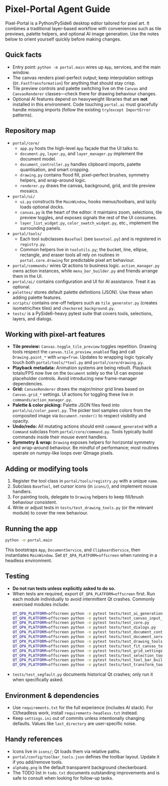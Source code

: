 # Pixel-Portal Agent Guide

Pixel-Portal is a Python/PySide6 desktop editor tailored for pixel art. It combines a traditional
layer-based workflow with conveniences such as tile previews, palette helpers, and optional AI image
generation. Use the notes below to orient yourself quickly before making changes.

## Quick facts
- Entry point: `python -m portal.main` wires up `App`, services, and the main window.
- The canvas renders pixel-perfect output; keep interpolation settings (`Qt.FastTransformation`)
  for anything that should stay crisp.
- Tile preview controls and palette switching live on the `Canvas` and `CanvasRenderer`
  classes—check there for drawing behaviour changes.
- Optional AI features depend on heavyweight libraries that are **not** installed in this
  environment. Code touching `portal.ai` must gracefully handle missing imports (follow the existing
  `try`/`except ImportError` patterns).

## Repository map
- `portal/core/`
  - `app.py` hosts the high-level `App` façade that the UI talks to.
  - `document.py`, `layer.py`, and `layer_manager.py` implement the document model.
  - `document_controller.py` handles clipboard imports, palette quantisation, and smart cropping.
  - `drawing.py` contains flood fill, pixel-perfect brushes, symmetry helpers, and wrap-around logic.
  - `renderer.py` draws the canvas, background, grid, and tile preview mosaics.
- `portal/ui/`
  - `ui.py` constructs the `MainWindow`, hooks menus/toolbars, and lazily loads optional docks.
  - `canvas.py` is the heart of the editor: it maintains zoom, selections, tile preview toggles,
    and exposes signals the rest of the UI consumes.
  - `layer_list_widget.py`, `color_swatch_widget.py`, etc., implement the surrounding panels.
- `portal/tools/`
  - Each tool subclasses `BaseTool` (see `basetool.py`) and is registered in `registry.py`.
  - Common helpers live in `toolutils.py`; the bucket, line, ellipse, rectangle, and eraser tools all
    rely on routines in `portal.core.drawing` for predictable pixel art behaviour.
- `portal/commands/` wires Qt actions to business logic. `action_manager.py` owns action instances,
  while `menu_bar_builder.py` and friends arrange them in the UI.
- `portal/ai/` contains configuration and UI for AI assistance. Treat it as optional.
- `palettes/` stores default palette definitions (JSON). Use these when adding palette features.
- `scripts/` contains one-off helpers such as `tile_generator.py` (creates isometric/hex tiles) and
  `checkered_background.py`.
- `tests/` is a PySide6-heavy pytest suite that covers tools, selections, layers, and dialogs.

## Working with pixel-art features
- **Tile preview:** `Canvas.toggle_tile_preview` toggles repetition. Drawing tools respect the
  `canvas.tile_preview_enabled` flag and call `Drawing.paint_*` with `wrap=True`. Updates to wrapping
  logic typically touch both `portal/tools/*tool.py` and `portal/core/drawing.py`.
- **Playback metadata:** Animation systems are being rebuilt. Playback totals/FPS now live on the
  `Document` solely so the UI can expose placeholder controls. Avoid introducing new frame-manager
  dependencies.
- **Grid:** `CanvasRenderer` draws the major/minor grid lines based on `Canvas.grid_*` settings.
  UI actions for toggling these live in `commands/action_manager.py`.
- **Palette & color picking:** Palette JSON files feed into `portal/ui/color_panel.py`. The picker
  tool samples colors from the composited image via `Document.render()` to respect visibility and
  opacity.
- **Undo/redo:** All mutating actions should emit `command_generated` with a `Command` subclass from
  `portal/core/command.py`. Tools typically build commands inside their mouse event handlers.
- **Symmetry & wrap:** `Drawing` exposes helpers for horizontal symmetry and wrap-around behaviour.
  Be mindful of performance; most routines operate on numpy-like loops over QImage pixels.

## Adding or modifying tools
1. Register the tool class in `portal/tools/registry.py` with a unique `name`.
2. Subclass `BaseTool`, set cursor icons (in `icons/`), and implement mouse handlers.
3. For painting tools, delegate to `Drawing` helpers to keep fill/brush behaviour consistent.
4. Write or adjust tests in `tests/test_drawing_tools.py` (or the relevant module) to cover the new
   behaviour.

## Running the app
```bash
python -m portal.main
```
This bootstraps `App`, `DocumentService`, and `ClipboardService`, then instantiates `MainWindow`.
Set `QT_QPA_PLATFORM=offscreen` when running in a headless environment.

## Testing
- **Do not run tests unless explicitly asked to do so.**
- When tests are required, export `QT_QPA_PLATFORM=offscreen` first. Run each module individually to
  avoid intermittent Qt crashes. Commonly exercised modules include:
  ```bash
  QT_QPA_PLATFORM=offscreen python -m pytest tests/test_ai_generation_size.py
  QT_QPA_PLATFORM=offscreen python -m pytest tests/test_canvas_input_handler.py
  QT_QPA_PLATFORM=offscreen python -m pytest tests/test_core.py
  QT_QPA_PLATFORM=offscreen python -m pytest tests/test_dialogs.py
  QT_QPA_PLATFORM=offscreen python -m pytest tests/test_document_controller_title.py
  QT_QPA_PLATFORM=offscreen python -m pytest tests/test_document_service.py
  QT_QPA_PLATFORM=offscreen python -m pytest tests/test_drawing_tools.py
  QT_QPA_PLATFORM=offscreen python -m pytest tests/test_fit_canvas_to_selection.py
  QT_QPA_PLATFORM=offscreen python -m pytest tests/test_grid_settings.py
  QT_QPA_PLATFORM=offscreen python -m pytest tests/test_selection_tools.py
  QT_QPA_PLATFORM=offscreen python -m pytest tests/test_tool_bar_builder.py
  QT_QPA_PLATFORM=offscreen python -m pytest tests/test_transform_tool.py
  ```
- `tests/test_segfault.py` documents historical Qt crashes; only run it when specifically asked.

## Environment & dependencies
- Use `requirements.txt` for the full experience (includes AI stack). For CI/headless work, install
  `requirements-headless.txt` instead.
- Keep `settings.ini` out of commits unless intentionally changing defaults. Values like
  `last_directory` are user-specific noise.

## Handy references
- Icons live in `icons/`; Qt loads them via relative paths.
- `portal/config/toolbar_tools.json` defines the toolbar layout. Update it if you add/remove tools.
- `alphabg.png` is the default transparent background checkerboard.
- The TODO list in `todo.txt` documents outstanding improvements and is safe to consult when looking
  for follow-up tasks.

